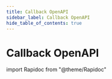 ```yaml
---
title: Callback OpenAPI
sidebar_label: Callback OpenAPI
hide_table_of_contents: true
---
```


# Callback OpenAPI

import Rapidoc from "@theme/Rapidoc"

<Rapidoc apiUrl="https://docs.xpollens.com/test.yaml"  isRelative = Boolean(false)>
</Rapidoc>
